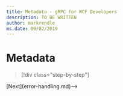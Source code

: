 ```yaml
---
title: Metadata - gRPC for WCF Developers
description: TO BE WRITTEN
author: markrendle
ms.date: 09/02/2019
---
```


# Metadata

>[!div class="step-by-step"]
<!-->[Next](error-handling.md)-->
